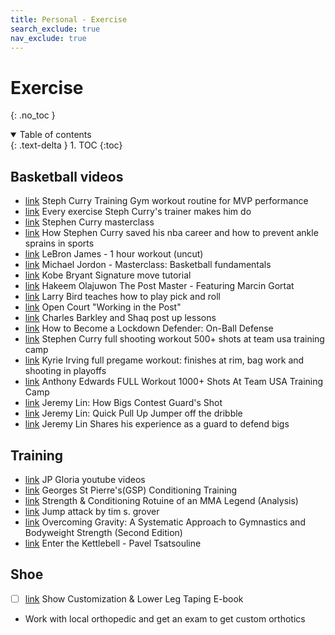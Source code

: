 ```yaml
---
title: Personal - Exercise
search_exclude: true
nav_exclude: true
---
```


<!-- prettier-ignore-start -->
# Exercise
{: .no_toc }

<details open markdown="block">
  <summary>
    Table of contents
  </summary>
  {: .text-delta }
1. TOC
{:toc}
</details>

<!-- prettier-ignore-end -->

## Basketball videos

-   [link](https://www.youtube.com/watch?v=jMLN59-yirc) Steph Curry Training Gym workout routine for MVP performance
-   [link](https://www.youtube.com/watch?v=M0FwbaLVHpg) Every exercise Steph Curry's trainer makes him do
-   [link](https://www.masterclass.com/classes/stephen-curry-teaches-shooting-ball-handling-and-scoring) Stephen Curry masterclass
-   [link](https://www.youtube.com/watch?v=XfcDvHI7bjA) How Stephen Curry saved his nba career and how to prevent ankle sprains in sports
-   [link](https://www.youtube.com/watch?v=wQWmRIHavC8) LeBron James - 1 hour workout (uncut)
-   [link](https://www.youtube.com/watch?v=ZKZtzwinLFw) Michael Jordon - Masterclass: Basketball fundamentals
-   [link](https://www.youtube.com/watch?v=3ejXZDVoraE) Kobe Bryant Signature move tutorial
-   [link](https://www.youtube.com/watch?v=UVEJzgwGA3c) Hakeem Olajuwon The Post Master - Featuring Marcin Gortat
-   [link](https://www.youtube.com/watch?v=z_Qi8NSpkpw) Larry Bird teaches how to play pick and roll
-   [link](https://www.youtube.com/watch?v=_g5uOHY-wyw) Open Court "Working in the Post"
-   [link](https://www.youtube.com/watch?v=BcJwYoDy54I) Charles Barkley and Shaq post up lessons
-   [link](https://www.youtube.com/watch?v=5vPIPB0_iP0) How to Become a Lockdown Defender: On-Ball Defense
-   [link](https://www.youtube.com/watch?v=kQ8bBtxZ1XQ) Stephen Curry full shooting workout 500+ shots at team usa training camp
-   [link](https://www.youtube.com/watch?v=RboJ6Li7zZI) Kyrie Irving full pregame workout: finishes at rim, bag work and shooting in playoffs
-   [link](https://www.youtube.com/watch?v=Mx4H3OWD0KM) Anthony Edwards FULL Workout 1000+ Shots At Team USA Training Camp
-   [link](https://www.youtube.com/watch?v=zitVeXW82V0) Jeremy Lin: How Bigs Contest Guard's Shot
-   [link](https://www.youtube.com/watch?v=lK4zIVazjlU) Jeremy Lin: Quick Pull Up Jumper off the dribble
-   [link](https://www.youtube.com/watch?v=vdBvIaO6pMg) Jeremy Lin Shares his experience as a guard to defend bigs

## Training

-   [link](https://www.youtube.com/@JPGloria/playlists) JP Gloria youtube videos
-   [link](https://www.youtube.com/watch?v=4meLjhknvwg) Georges St Pierre's(GSP) Conditioning Training
-   [link](https://www.youtube.com/watch?v=f3AM6Q5bMc8) Strength & Conditioning Rotuine of an MMA Legend (Analysis)
-   [link](https://timgrover.com/jump-attack/) Jump attack by tim s. grover
-   [link](https://www.amazon.com/Overcoming-Gravity-Systematic-Gymnastics-Bodyweight/dp/0990873854) Overcoming Gravity: A Systematic Approach to Gymnastics and Bodyweight Strength (Second Edition)
-   [link](https://www.youtube.com/watch?v=cKx8xE8jJZs) Enter the Kettlebell - Pavel Tsatsouline

## Shoe

-   [ ] [link](https://www.footdoctorzach.com/customization) Show Customization & Lower Leg Taping E-book
-   Work with local orthopedic and get an exam to get custom orthotics
